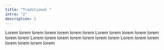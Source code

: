 ```yaml
---
title: "Traditional "
intro: "2"
description: 2
---
```

Lorem lorem lorem lorem lorem lorem lorem
Lorem lorem lorem lorem lorem lorem lorem
Lorem lorem lorem lorem lorem lorem lorem
Lorem lorem lorem lorem lorem lorem lorem



